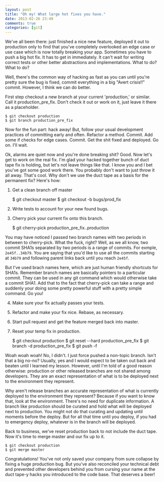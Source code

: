 ```yaml
---
layout: post
title: "Oh my! What large hot fixes you have."
date: 2013-02-26 23:49
comments: true
categories: [git]
---
```


We've all been there: just finished a nice new feature, deployed it out to production only to find that you've completely overlooked an edge case or use case which is now totally breaking your app. Sometimes you have to push a big hot fix. It has to get in immediately. It can't wait for writing correct tests or other better abstractions and implementations. What to do? What to do? 

Well, there's the common way of hacking as fast as you can until you're pretty sure the bug is fixed, commit everything in a big "Avert crisis!!" commit. However, I think we can do better.

First step checkout a new branch at your current 'production,' or similar. Call it production_pre_fix. Don't check it out or work on it, just leave it there as a placeholder.

    $ git checkout production
    $ git branch production_pre_fix

Now for the fun part: hack away! But, follow your usual development practices of committing early and often. Refactor a method. Commit. Add some if checks for edge cases. Commit. Get the shit fixed and deployed. Go on. I'll wait.

Ok, alarms are quiet now and you're done breaking shit? Good. Now let's get to work on the real fix. I'm glad your hacked together bunch of duct tape fix is holding, but let's not leave things like that. I know you and I bet you've got some good work there. You probably don't want to just throw it all away. That's cool. Why don't we use the duct tape as a basis for the permanent fix? Here's how:

1. Get a clean branch off master

    $ git checkout master
    $ git checkout -b bugs/prod_fix

2. Write tests to account for your new found bugs.
3. Cherry pick your current fix onto this branch.


    $ git cherry-pick production_pre_fix..production

You may have noticed I passed two branch names with two periods in between to cherry-pick. What the fuck, right? Well, as we all know, two commit SHA1s separated by two periods is a range of commits. For exmple, <code>2e45f..34b79</code>. You are saying that you'd like to use all the commits starting at <code>34b79</code> and following parent links back until you reach <code>2e45f</code>. 

But I've used brach names here, which are just human friendly shortcuts for SHA1s. Remember branch names are basically pointers to a particular commit. They can be used in any git command which would otherwise take a commit SHA1. Add that to the fact that cherry-pick can take a range and suddenly your doing some pretty powerful stuff with a pretty simple command. Go you!  

4. Make sure your fix actually passes your tests.
5. Refactor and make your fix nice. Rebase, as necessary.
6. Start pull request and get the feature merged back into master.
7. Reset your temp fix in production.

    $ git checkout production
    $ git reset --hard production_pre_fix
    $ git branch -d production_pre_fix
    $ git push -f

Woah woah woah! No, I didn't. I just force pushed a non-topic branch. Isn't that a big no-no? Usually, yes and I would expect to be taken out back and beaten until I learned my lesson. However, until I'm told of a good reason otherwise: production or other released branches are not shared among developers. They are an exact representation of what is to be deployed next to the environment they represent. 

Why aren't release branches an accurate representation of what is currently deployed to the environment they represent? Because if you want to know that, look at the environment. There's no need for duplicate information. A branch like production should be curated and hold what will be deployed next to production. You might not do that curating and updating until moments before the deploy. But for all that time until you deploy, if you had to emergency deploy, whatever is in the branch will be deployed.

Back to business, we've reset production back to not include the duct tape. Now it's time to merge master and our fix up to it.

    $ git checkout production
    $ git merge master

Congratulations! You've not only saved your company from sure collapse by fixing a huge production bug. But you've also reconciled your technical debt and prevented other developers behind you from cursing your name at the duct tape-y hacks you introduced to the code base. That deserves a beer!
